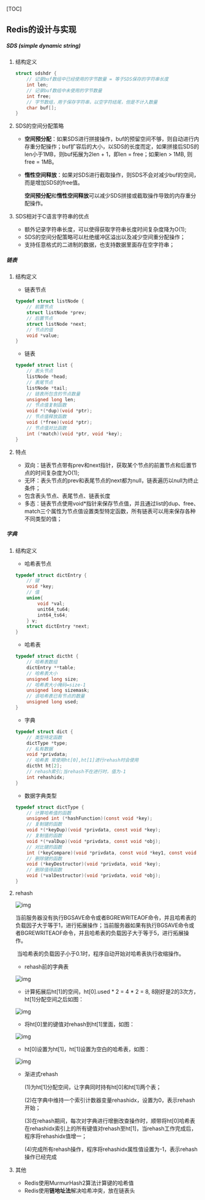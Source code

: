 [TOC]

## Redis的设计与实现

##### SDS (simple dynamic string)

1.  结构定义

    ```c
    struct sdshdr {
        // 记录buf数组中已经使用的字节数量 = 等于SDS保存的字符串长度
    	int len;
        // 记录buf数组中未使用的字节数量
        int free;
        // 字节数组，用于保存字符串，以空字符结尾，但是不计入数量
        char buf[];
    }
    ```

2.  SDS的空间分配策略

    -   **空间预分配**：如果SDS进行拼接操作，buf的预留空间不够，则自动进行内存重分配操作；buf扩容后的大小，以SDS的长度而定，如果拼接后SDS的len小于1MB，则buf拓展为2len + 1，即len = free；如果len > 1MB, 则 free = 1MB。

    -   **惰性空间释放**：如果对SDS进行截取操作，则SDS不会对减少buf的空间，而是增加SDS的free值。

        **空间预分配**和**惰性空间释放**可以减少SDS拼接或截取操作导致的内存重分配操作。

3.  SDS相对于C语言字符串的优点

    -   额外记录字符串长度，可以使得获取字符串长度时间复杂度降为O(1);
    -   SDS的空间分配策略可以杜绝缓冲区溢出以及减少空间重分配操作；
    -   支持任意格式的二进制的数据，也支持数据里面存在空字符串；

##### 链表

1.  结构定义

    -   链表节点

    ```c
    typedef struct listNode {
        // 前置节点
        struct listNode *prev;
        // 后置节点
        struct listNode *next;
        // 节点的值
        void *value;
    }
    ```

    -   链表

    ```c
    typedef struct list {
        // 表头节点
        listNode *head;
        // 表尾节点
        listNode *tail;
        // 链表所包含的节点数量
        unsigned long len;
        // 节点值复制函数
        void *(*dup)(void *ptr);
        // 节点值释放函数
        void (*free)(void *ptr);
        // 节点值对比函数
        int (*match)(void *ptr, void *key);
    }
    ```

2.  特点

    -   双向：链表节点带有prev和next指针，获取某个节点的前置节点和后置节点的时间复杂度为O(1);
    -   无环：表头节点的prev和表尾节点的next都为null，链表遍历以null为终止条件；
    -   包含表头节点、表尾节点、链表长度
    -   多态：链表节点使用void*指针来保存节点值，并且通过list的dup、free、match三个属性为节点值设置类型特定函数，所有链表可以用来保存各种不同类型的值；

##### 字典

1.  结构定义

    -   哈希表节点

    ```c
    typedef struct dictEntry {
        // 键
        void *key;
        // 值
        union{
            void *val;
            unit64_tu64;
            int64_ts64;
        } v;
        struct dictEntry *next;
    }
    ```

    -   哈希表

    ```c
    typedef struct dictht {
        // 哈希表数组
        dictEntry **table;
        // 哈希表大小
        unsigned long size;
        // 哈希表大小掩码=size-1
        unsigned long sizemask;
        // 该哈希表已有节点的数量
        unsigned long used;
    }
    ```

    -   字典

    ```c
    typedef struct dict {
        // 类型待定函数
        dictType *type;
        // 私有数据
        void *privdata;
        // 哈希表 常使用ht[0],ht[1]进行rehash时会使用
        dictht ht[2];
        // rehash索引;当rehash不在进行时，值为-1
        int rehashidx;
    }
    ```

    -   数据字典类型

    ```c
    typedef struct dictType {
        // 计算哈希值的函数
        unsigned int (*hashFunction)(const void *key);
        // 复制键的函数
        void *(*keyDup)(void *privdata, const void *key);
        // 复制值的函数
        void *(*valDup)(void *privdata, const void *obj);
        // 对比键的函数
        int (*keyCompare)(void *privdata, const void *key1, const void *key2);
        // 删除键的函数
        void (*keyDestructor)(void *privdata, void *key);
        // 删除值得函数
        void (*valDestructor)(void *privdata, void *obj);
    }
    ```

2.  rehash

    ![img](https://i.loli.net/2021/07/05/j5dWXxDs12cSvyK.png)

    ​	当前服务器没有执行BGSAVE命令或者BGREWRITEAOF命令，并且哈希表的负载因子大于等于1，进行拓展操作；当前服务器如果有执行BGSAVE命令或者BGREWRITEAOF命令，并且哈希表的负载因子大于等于5，进行拓展操作。

    ​	当哈希表的负载因子小于0.1时，程序自动开始对哈希表执行收缩操作。

    -   rehash前的字典表

    ![img](https://i.loli.net/2021/07/05/3Ncyp7xSEIkOfbJ.png)

    -   计算拓展后ht[1]的空间，ht[0].used * 2  = 4 * 2 = 8, 8刚好是2的3次方，ht[1]分配空间之后如图：

    ![img](https://i.loli.net/2021/07/05/zY4r6bQHLIwWBx2.png)

    -   将ht[0]里的键值对rehash到ht[1]里面，如图：

    ![img](https://i.loli.net/2021/07/05/NyfkY849bmeR2iA.png)

    -   ht[0]设置为ht[1]，ht[1]设置为空白的哈希表，如图：

    ![img](https://i.loli.net/2021/07/05/yazZoVcx7vHGJiP.png)

    -   渐进式rehash

        (1)为ht[1]分配空间，让字典同时持有ht[0]和ht[1]两个表；

        (2)在字典中维持一个索引计数器变量rehashidx，设置为0，表示rehash开始；

        (3)在rehash期间，每次对字典进行增删改查操作时，顺带将ht[0]哈希表在rehashidx索引上的所有键值对rehash至ht[1]，当rehash工作完成后，程序将rehashidx值增一；

        (4)完成所有rehash操作，程序将rehashidx属性值设置为-1，表示rehash操作已经完成

3.  其他

    -   Redis使用MurmurHash2算法计算键的哈希值
    -   Redis使用**链地址法**解决哈希冲突，放在链表头


